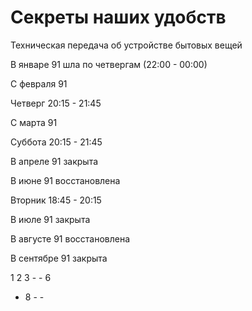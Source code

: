 # Секреты наших удобств

Техническая передача об устройстве бытовых вещей

В январе 91 шла по четвергам (22:00 - 00:00)

С февраля 91

Четверг 20:15 - 21:45

С марта 91

Суббота 20:15 - 21:45

В апреле 91 закрыта

В июне 91 восстановлена

Вторник 18:45 - 20:15

В июле 91 закрыта

В августе 91 восстановлена

В сентябре 91 закрыта

1   2   3   -   -   6
-   8   -   -
